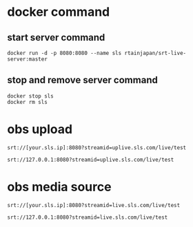 # docker command
## start server command
```
docker run -d -p 8080:8080 --name sls rtainjapan/srt-live-server:master
```

## stop and remove server command
```
docker stop sls
docker rm sls
```

# obs upload
```
srt://[your.sls.ip]:8080?streamid=uplive.sls.com/live/test

srt://127.0.0.1:8080?streamid=uplive.sls.com/live/test
```

# obs media source
```
srt://[your.sls.ip]:8080?streamid=live.sls.com/live/test

srt://127.0.0.1:8080?streamid=live.sls.com/live/test
```
